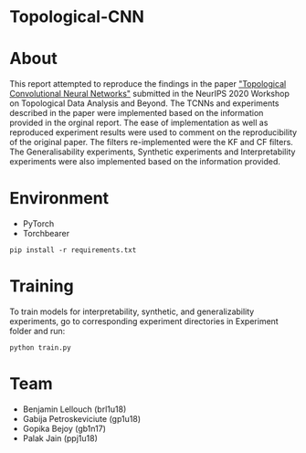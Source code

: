 # Topological-CNN

# About

 This report attempted to reproduce the findings in the paper ["Topological Convolutional Neural Networks"](https://openreview.net/forum?id=hntbh8Zo1V) submitted in the  NeurIPS 2020 Workshop on Topological Data Analysis and Beyond. The TCNNs and experiments described in the paper were implemented based on the information provided in the orginal report. The ease of implementation as well as reproduced experiment results were used to comment on the reproducibility of the original paper. The filters re-implemented were the KF and CF filters. The Generalisability experiments, Synthetic experiments and Interpretability experiments were also implemented based on the information provided.

# Environment
- PyTorch
- Torchbearer
```
pip install -r requirements.txt
```

# Training
To train models for interpretability, synthetic, and generalizability experiments, go to corresponding experiment directories in Experiment folder and run:
```
python train.py
```
# Team
- Benjamin Lellouch (brl1u18)
- Gabija Petroskeviciute (gp1u18)
- Gopika Bejoy (gb1n17)
- Palak Jain (ppj1u18)
